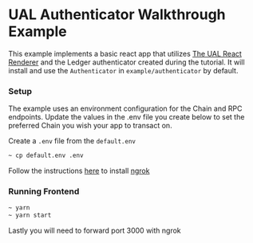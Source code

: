 # UAL Authenticator Walkthrough Example

This example implements a basic react app that utilizes [The UAL React Renderer](https://github.com/EOSIO/universal-authenticator-library) and the Ledger authenticator created during the tutorial. It will install and use the `Authenticator` in `example/authenticator` by default. 

### Setup

The example uses an environment configuration for the Chain and RPC endpoints. Update the values in the .env file you create below to set the preferred Chain you wish your app to transact on.

Create a `.env` file from the `default.env`
```bash
~ cp default.env .env
```

Follow the instructions [here](https://dashboard.ngrok.com/get-started) to install [ngrok](https://ngrok.com/)

### Running Frontend

```bash
~ yarn
~ yarn start
```

Lastly you will need to forward port 3000 with ngrok
